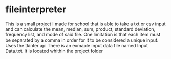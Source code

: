 # fileinterpreter
This is a small project I made for school that is able to take a txt or csv input and can calculate the mean, median, sum, product, standard deviation, frequency list, and mode of said file. One limitation is that each item must be separated by a comma in order for it to be considered a unique input. Uses the tkinter api
There is an exmaple input data file named Input Data.txt. It is located whithin the project folder
